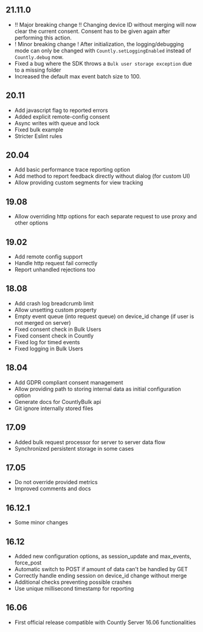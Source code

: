 ## 21.11.0
- !! Major breaking change !! Changing device ID without merging will now clear the current consent. Consent has to be given again after performing this action.
- ! Minor breaking change ! After initialization, the logging/debugging mode can only be changed with `Countly.setLoggingEnabled` instead of `Countly.debug` now.
- Fixed a bug where the SDK throws a `Bulk user storage exception` due to a missing folder
- Increased the default max event batch size to 100.

## 20.11
- Add javascript flag to reported errors
- Added explicit remote-config consent
- Async writes with queue and lock
- Fixed bulk example
- Stricter Eslint rules

## 20.04
- Add basic performance trace reporting option
- Add method to report feedback directly without dialog (for custom UI)
- Allow providing custom segments for view tracking

## 19.08
- Allow overriding http options for each separate request to use proxy and other options

## 19.02
- Add remote config support
- Handle http request fail correctly
- Report unhandled rejections too

## 18.08
- Add crash log breadcrumb limit
- Allow unsetting custom property
- Empty event queue (into request queue) on device_id change (if user is not merged on server)
- Fixed consent check in Bulk Users
- Fixed consent check in Countly
- Fixed log for timed events
- Fixed logging in Bulk Users

## 18.04
- Add GDPR compliant consent management
- Allow providing path to storing internal data as initial configuration option
- Generate docs for CountlyBulk api
- Git ignore internally stored files

## 17.09
- Added bulk request processor for server to server data flow
- Synchronized persistent storage in some cases

## 17.05
- Do not override provided metrics
- Improved comments and docs

## 16.12.1
- Some minor changes

## 16.12
- Added new configuration options, as session_update and max_events, force_post
- Automatic switch to POST if amount of data can't be handled by GET
- Correctly handle ending session on device_id change without merge
- Additional checks preventing possible crashes
- Use unique millisecond timestamp for reporting

## 16.06
- First official release compatible with Countly Server 16.06 functionalities
